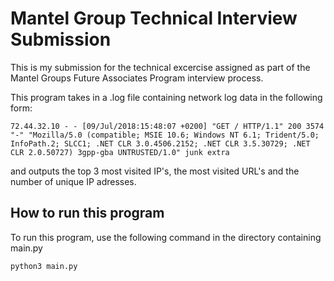 # Mantel Group Technical Interview Submission

This is my submission for the technical excercise assigned as part
of the Mantel Groups Future Associates Program interview process.

This program takes in a .log file containing network log data in the following form:

```
72.44.32.10 - - [09/Jul/2018:15:48:07 +0200] "GET / HTTP/1.1" 200 3574 "-" "Mozilla/5.0 (compatible; MSIE 10.6; Windows NT 6.1; Trident/5.0; InfoPath.2; SLCC1; .NET CLR 3.0.4506.2152; .NET CLR 3.5.30729; .NET CLR 2.0.50727) 3gpp-gba UNTRUSTED/1.0" junk extra
```

and outputs the top 3 most visited IP's, the most visited URL's and the number of unique IP adresses.

## How to run this program
To run this program, use the following command in the directory containing main.py

```
python3 main.py
```